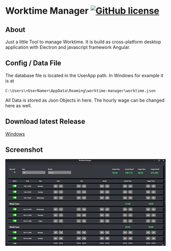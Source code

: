 # Worktime Manager [![GitHub license](https://img.shields.io/badge/license-MIT-blue.svg)](https://raw.githubusercontent.com/drtosh/WorktimeManager/master/LICENSE.MIT)

## About
Just a little Tool to manage Worktime. It is build as cross-platform desktop application with Electron and javascript framework Angular.

## Config / Data File
The database file is located in the UserApp path. 
In Windows for example it is at 

```
C:\Users\<UserName>\AppData\Roaming\worktime-manager\worktime.json
```

All Data is stored as Json Objects in here. 
The hourly wage can be changed here as well.

## Download latest Release
[Windows](https://github.com/DrTosh/worktime-manager/releases/download/v0.4/worktime-manager.zip)

## Screenshot
![screenshot](https://github.com/DrTosh/worktime-manager/blob/master/release/screenshot.png)
